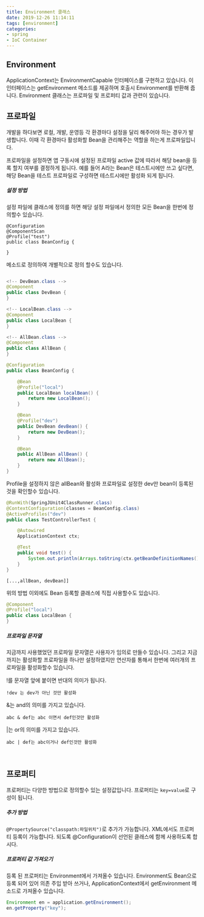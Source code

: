 ```yaml
---
title: Environment 클래스
date: 2019-12-26 11:14:11
tags: [environment]
categories:
- spring
- IoC Container
---
```


## Environment

ApplicationContext는 EnvironmentCapable 인터페이스를 구현하고 있습니다. 이 인터페이스는 getEnvironment 메소드를 제공하며 호출시 Environment를 반환해 줍니다. Environment 클래스는 프로파일 및 프로퍼티 값과 관련이 있습니다.

## 프로파일

개발을 하다보면 로컬, 개발, 운영등 각 환경마다 설정을 달리 해주어야 하는 경우가 발생합니다. 이때 각 환경마다 활성화할 Bean을 관리해주는 역할을 하는게 프로파일입니다. 

프로파일을 설정하면 앱 구동시에 설정된 프로파일 active 값에 따라서 해당 bean을 등록 할지 여부를 결정하게 됩니다. 예를 들어 A라는 Bean은 테스트시에만 쓰고 싶다면, 해당 Bean을 테스트 프로파일로 구성하면 테스트시에만 활성화 되게 됩니다.

##### 설정 방법

설정 파일에 클래스에 정의를 하면 해당 설정 파일에서 정의한 모든 Bean을 한번에 정의할수 있습니다.

```
@Configuration
@ComponentScan
@Profile("test")
public class BeanConfig {
    
}
```

메소드로 정의하여 개별적으로 정의 할수도 있습니다.

```java

<!-- DevBean.class -->
@Component
public class DevBean {
}

<!-- LocalBean.class -->
@Component
public class LocalBean {
}

<!-- AllBean.class -->
@Component
public class AllBean {
}

```

```java
@Configuration
public class BeanConfig {

    @Bean
    @Profile("local")
    public LocalBean localBean() {
        return new LocalBean();
    }

    @Bean
    @Profile("dev")
    public DevBean devBean() {
        return new DevBean();
    }

    @Bean
    public AllBean allBean() {
        return new AllBean();
    }
}
```

Profile을 설정하지 않은 allBean와 활성화 프로파일로 설정한 dev만 bean이 등록된것을 확인할수 있습니다.

```java
@RunWith(SpringJUnit4ClassRunner.class)
@ContextConfiguration(classes = BeanConfig.class)
@ActiveProfiles("dev")
public class TestControllerTest {

    @Autowired
    ApplicationContext ctx;

    @Test
    public void test() {
        System.out.println(Arrays.toString(ctx.getBeanDefinitionNames()));
    }
}
```

```
[...,allBean, devBean]]
```

위의 방법 이외에도 Bean 등록할 클래스에 직접 사용할수도 있습니다.

```java
@Component
@Profile("local")
public class LocalBean {
}
```

##### 프로파일 문자열

지금까지 사용했었던 프로파일 문자열은 사용자가 임의로 만들수 있습니다. 그리고 지금까지는 활성화할 프로파일을 하나만 설정하였지만 연산자를 통해서 한번에 여러개의 프로파일을 활성화할수 있습니다.

!를 문자열 앞에 붙이면 반대의 의미가 됩니다.

```
!dev 는 dev가 아닌 것만 활성화
```

&는 and의 의미를 가지고 있습니다.

```
abc & def는 abc 이면서 def인것만 활성화
```

|는 or의 의미를 가지고 있습니다.

```
abc | def는 abc이거나 def인것만 활성화
```

<br>

## 프로퍼티

프로퍼티는 다양한 방법으로 정의할수 있는 설정값입니다. 프로퍼티는 `key=value`로 구성이 됩니다.

##### 추가 방법

`@PropertySource("classpath:파일위치")`로 추가가 가능합니다. XML에서도 프로퍼티 등록이 가능합니다. 되도록 @Configuration이 선언된 클래스에 함께 사용하도록 합시다.

##### 프로퍼티 값 가져오기

등록 된 프로퍼티는 Environment에서 가져올수 있습니다. Environment도 Bean으로 등록 되어 있어 의존 주입 받아 쓰거나, ApplicationContext에서 getEnvironment 메소드로 가져올수 있습니다.

```java
Environment en = application.getEnvironment();
en.getProperty("key");
```